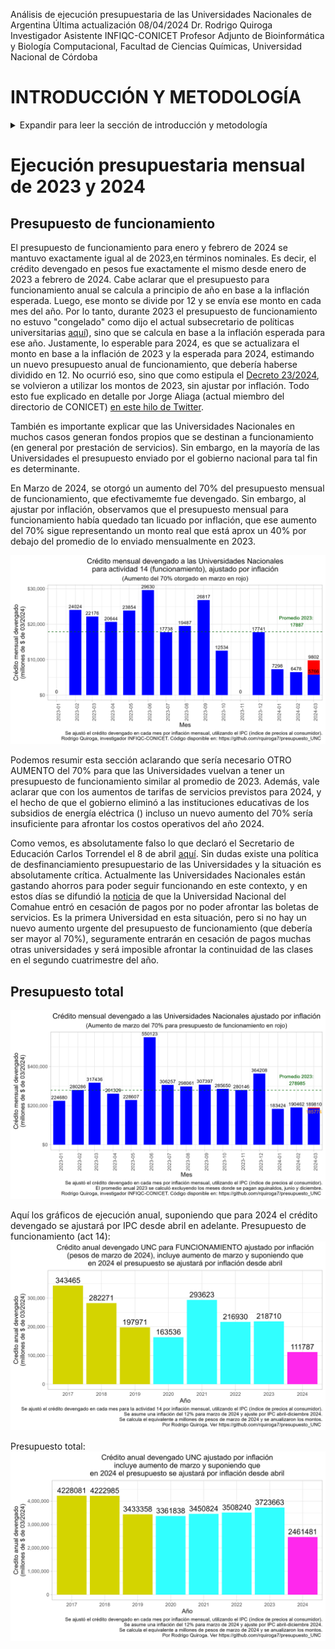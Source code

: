 Análisis de ejecución presupuestaria de las Universidades Nacionales de Argentina
Última actualización 08/04/2024
Dr. Rodrigo Quiroga
Investigador Asistente INFIQC-CONICET
Profesor Adjunto de Bioinformática y Biología Computacional, Facultad de Ciencias Químicas, Universidad Nacional de Córdoba

INTRODUCCIÓN Y METODOLOGÍA
============
<details>
<summary>Expandir para leer la sección de introducción y metodología</summary>
Ante la decisión del gobierno de Javier Milei de no enviar una ley de presupuesto para 2024, se recondujo el presupuesto 2023 ([Decreto 23/2024](https://www.boletinoficial.gob.ar/detalleAviso/primera/301615/20240105)). Debido a la alta inflación que se observa en el país desde principios de 2023, con un gran salto a fines del 2023 relacionado a la decisión de devaluar el peso más del 50% el 12 de diciembre (el precio del dólar oficial saltó de 367 a 800 pesos, ver [aquí](https://elpais.com/argentina/2023-12-12/milei-anuncia-una-devaluacion-del-peso-del-50-y-grandes-recortes-del-gasto-publico.html)), el presupuesto 2024 (con montos similares a los de 2023) es obviamente insuficiente para mantener funcionando a las distintas dependencias estatales, en particular esto aplica también para las Universidades Nacionales.

El Ministerio de Economía mantiene una base de datos llamada [Presupuesto Abierto](https://www.presupuestoabierto.gob.ar/sici/) de donde pueden descargarse los datos de ejecución presupuestaria. Utilizando dichos datos, analizamos la ejecución presupuestaria mensual, no de los montos pagados, sino de los montos devengados. Para leer una explicación sobre qué significan estos términos, consultar este [glosario](https://www.presupuestoabierto.gob.ar/sici/glosario-e).

Todo éste análisis se basa en analizar el crédito devengado bajo el programa 26 (DESARROLLO DE LA EDUCACIÓN SUPERIOR) del ex Ministerio de Educación y ahora Ministerio de Capital Humano. Dentro de este programa, se encuentran distintas actividades que podemos resumir en la siguiente lista:
- #actividad_id==1 - Conduccion, Gestion y Apoyo a las Politicas de Educacion Superior
- #actividad_id==11 Fundar
- #actividad_id==12 Salarios Docentes
- #actividad_id==13 Salarios No-Docentes
- #actividad_id==14 Asistencia Financiera para el Funcionamiento Universitario
- #actividad_id==15 Salud (Hospitales Universitarios)
- #actividad_id==16 CyT
- #actividad_id==23 Desarrollo de Institutos Tecnologicos de Formacion Profesional
- #actividad_id==24 Promoción de carreras estratégicas
- #actividad_id==25 Extensión Universitaria

En general vamos a enfocarnos en el presupuesto total (programa 26), o en particular en el presupuesto de funcionamiento, es decir, la actividad 14 (Asistencia Financiera para el Funcionamiento Universitario).

Como metodología, en general vamos a mostrar gráficos de ejecución presupuestaria (crédito devengado) en pesos reales, es decir ajustado por inflación. Esto permite una comparación más realista de los presupuestos de cada mes, dado que los montos se ajustan por IPC para estimar cómo permite afrontar los costos que ese presupuesto está destinado a afrontar. Adicionalmente, cabe aclarar que los montos en pesos se expresarán en millones de pesos equivalentes a los del último mes analizado. Por lo tanto, los montos devengados coinciden para el último mes con los datos que uno puede encontrar en la página de presupuesto abierto, pero para meses anteriores, no habrá coincidencias dado que la página muestra montos nominales.

El código de bash y R utilizado para descargar, analizar y graficar los datos de ejecución presupuestaria de 2017-2024 están disponibles abiertamente en este repositorio. Los datos se descargan de la API de Presupuesto abierto (aunque no es necesario que el usuario los descargue ya que están disponibles en este repositorio). El script API_datos.R analiza y genera los gráficos de ejecución presupuestaria mensual, y los scripts UNC_2015-2024.R y 2015_2024.R generan los gráficos anuales, para la UNC y para la totalidad de las Universidades Nacionales, respectivamente. 
</details>

Ejecución presupuestaria mensual de 2023 y 2024
============

Presupuesto de funcionamiento
-----------------------------
El presupuesto de funcionamiento para enero y febrero de 2024  se mantuvo exactamente igual al de 2023,en términos nominales. Es decir, el crédito devengado en pesos fue exactamente el mismo desde enero de 2023 a febrero de 2024. Cabe aclarar que el presupuesto para funcionamiento anual se calcula a principio de año en base a la inflación esperada. Luego, ese monto se divide por 12 y se envía ese monto en cada mes del año. Por lo tanto, durante 2023 el presupuesto de funcionamiento no estuvo "congelado" como dijo el actual subsecretario de políticas universitarias [aquí](https://x.com/AleCiroAlvarez/status/1768374421440410066)), sino que se calcula en base a la inflación esperada para ese año. Justamente, lo esperable para 2024, es que se actualizara el monto en base a la inflación de 2023 y la esperada para 2024, estimando un nuevo presupuesto anual de funcionamiento, que debería haberse dividido en 12. No ocurrió eso, sino que como estipula el [Decreto 23/2024](https://www.boletinoficial.gob.ar/detalleAviso/primera/301615/20240105), se volvieron a utilizar los montos de 2023, sin ajustar por inflación. Todo esto fue explicado en detalle por Jorge Aliaga (actual miembro del directorio de CONICET) [en este hilo de Twitter](https://x.com/jorgeluisaliaga/status/1769806057600081985).

También es importante explicar que las Universidades Nacionales en muchos casos generan fondos propios que se destinan a funcionamiento (en general por prestación de servicios). Sin embargo, en la mayoría de las Universidades el presupuesto enviado por el gobierno nacional para tal fin es determinante.

En Marzo de 2024, se otorgó un aumento del 70% del presupuesto mensual de funcionamiento, que efectivamemte fue devengado. Sin embargo, al ajustar por inflación, observamos que el presupuesto mensual para funcionamiento había quedado tan licuado por inflación, que ese aumento del 70% sigue representando un monto real que está aprox un 40% por debajo del promedio de lo enviado mensualmente en 2023. 

![plot](https://github.com/rquiroga7/presupuesto_UNC/blob/main/plot_14_70p_prom.png)

Podemos resumir esta sección aclarando que sería necesario OTRO AUMENTO del 70% para que las Universidades vuelvan a tener un presupuesto de funcionamiento similar al promedio de 2023. Además, vale aclarar que con los aumentos de tarifas de servicios previstos para 2024, y el hecho de que el gobierno eliminó a las instituciones educativas de los subsidios de energía eléctrica () incluso un nuevo aumento del 70% sería insuficiente para afrontar los costos operativos del año 2024.

Como vemos, es absolutamente falso lo que declaró el Secretario de Educación Carlos Torrendel el 8 de abril [aquí](https://twitter.com/somoscorta/status/1777322866268139561). Sin dudas existe una política de desfinanciamiento presupuestario de las Universidades y la situación es absolutamente crítica. Actualmente las Universidades Nacionales están gastando ahorros para poder seguir funcionando en este contexto, y en estos días se difundió la [noticia](https://www.lmneuquen.com/neuquen/no-la-dejemos-morir-la-universidad-nacional-del-comahue-entro-cesacion-pagos-n1104420) de que la Universidad Nacional del Comahue entró en cesación de pagos por no poder afrontar las boletas de servicios. Es la primera Universidad en esta situación, pero si no hay un nuevo aumento urgente del presupuesto de funcionamiento (que debería ser mayor al 70%), seguramente entrarán en cesación de pagos muchas otras universidades y será imposible afrontar la continuidad de las clases en el segundo cuatrimestre del año. 


Presupuesto total
-----------------

![plot](https://github.com/rquiroga7/presupuesto_UNC/blob/main/plot_all_70p_prom.png)




Aquí los gráficos de ejecución anual, suponiendo que para 2024 el crédito devengado se ajustará por IPC desde abril en adelante.
Presupuesto de funcionamiento (act 14):
![plot](https://github.com/rquiroga7/presupuesto_UNC/blob/main/presupuesto_anual_func_2017-2024.png)

Presupuesto total:
![plot](https://github.com/rquiroga7/presupuesto_UNC/blob/main/presupuesto_anual_2017-2024.png)
